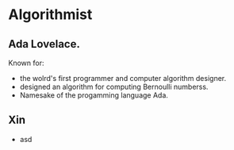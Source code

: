 # Algorithmist
## Ada Lovelace. 
Known for: 
- the wolrd's first programmer and computer algorithm designer.
- designed an algorithm for computing Bernoulli numberss.
- Namesake of the progamming language Ada.

## Xin 
- asd
